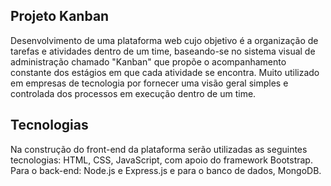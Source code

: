 ## Projeto Kanban
Desenvolvimento de uma plataforma web cujo objetivo é a organização de tarefas e atividades dentro de um time, baseando-se no sistema visual de administração chamado "Kanban" que propõe o acompanhamento constante dos estágios em que cada atividade se encontra. Muito utilizado em empresas de tecnologia por fornecer uma visão geral simples e controlada dos processos em execução dentro de um time.

## Tecnologias
Na construção do front-end da plataforma serão utilizadas as seguintes tecnologias: HTML, CSS, JavaScript, com apoio do framework Bootstrap. Para o back-end: Node.js e Express.js e para o banco de dados, MongoDB.
